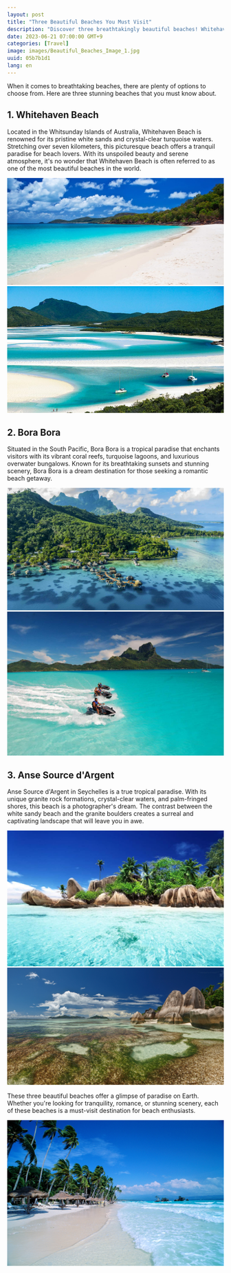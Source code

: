 ```yaml
---
layout: post
title: "Three Beautiful Beaches You Must Visit"
description: "Discover three breathtakingly beautiful beaches! Whitehaven, Bora Bora, Anse Source d'Argent—a must-see for beach enthusiasts. #Travel #BeachParadise #DreamDestinations"
date: 2023-06-21 07:00:00 GMT+9
categories: [Travel]
image: images/Beautiful_Beaches_Image_1.jpg
uuid: 05b7b1d1
lang: en
---
```


When it comes to breathtaking beaches, there are plenty of options to choose from. Here are three stunning beaches that you must know about.


## 1. Whitehaven Beach
Located in the Whitsunday Islands of Australia, Whitehaven Beach is renowned for its pristine white sands and crystal-clear turquoise waters. Stretching over seven kilometers, this picturesque beach offers a tranquil paradise for beach lovers. With its unspoiled beauty and serene atmosphere, it's no wonder that Whitehaven Beach is often referred to as one of the most beautiful beaches in the world.

![](images/1._Whitehaven_Beach_Image_1.jpg)
![](images/1._Whitehaven_Beach_Image_2.jpg)


## 2. Bora Bora
Situated in the South Pacific, Bora Bora is a tropical paradise that enchants visitors with its vibrant coral reefs, turquoise lagoons, and luxurious overwater bungalows. Known for its breathtaking sunsets and stunning scenery, Bora Bora is a dream destination for those seeking a romantic beach getaway.

![](images/2._Bora_Bora_Image_1.jpg)
![](images/2._Bora_Bora_Image_2.jpg)


## 3. Anse Source d'Argent
Anse Source d'Argent in Seychelles is a true tropical paradise. With its unique granite rock formations, crystal-clear waters, and palm-fringed shores, this beach is a photographer's dream. The contrast between the white sandy beach and the granite boulders creates a surreal and captivating landscape that will leave you in awe.

![](images/3._Anse_Source_d'Argent_Image_1.jpg)
![](images/3._Anse_Source_d'Argent_Image_3.jpg)




These three beautiful beaches offer a glimpse of paradise on Earth. Whether you're looking for tranquility, romance, or stunning scenery, each of these beaches is a must-visit destination for beach enthusiasts.

![](images/Beautiful_Beaches_Image_2.jpg)